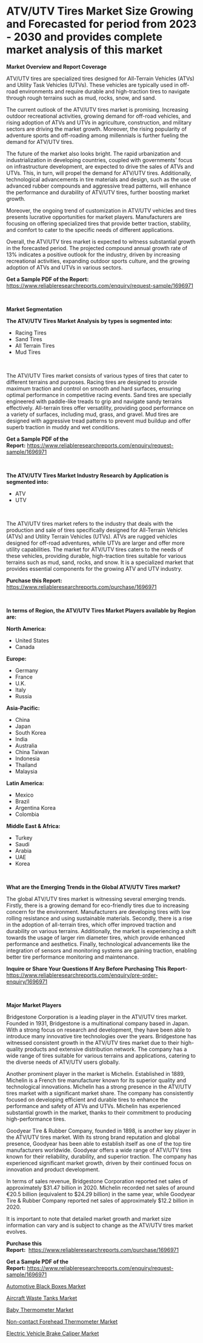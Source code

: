 <p><h1>ATV/UTV Tires Market Size Growing and Forecasted for period from 2023 - 2030 and provides complete market analysis of this market</h1></p><p><strong>Market Overview and Report Coverage</strong></p>
<p><p>ATV/UTV tires are specialized tires designed for All-Terrain Vehicles (ATVs) and Utility Task Vehicles (UTVs). These vehicles are typically used in off-road environments and require durable and high-traction tires to navigate through rough terrains such as mud, rocks, snow, and sand.</p><p>The current outlook of the ATV/UTV tires market is promising. Increasing outdoor recreational activities, growing demand for off-road vehicles, and rising adoption of ATVs and UTVs in agriculture, construction, and military sectors are driving the market growth. Moreover, the rising popularity of adventure sports and off-roading among millennials is further fueling the demand for ATV/UTV tires.</p><p>The future of the market also looks bright. The rapid urbanization and industrialization in developing countries, coupled with governments' focus on infrastructure development, are expected to drive the sales of ATVs and UTVs. This, in turn, will propel the demand for ATV/UTV tires. Additionally, technological advancements in tire materials and design, such as the use of advanced rubber compounds and aggressive tread patterns, will enhance the performance and durability of ATV/UTV tires, further boosting market growth.</p><p>Moreover, the ongoing trend of customization in ATV/UTV vehicles and tires presents lucrative opportunities for market players. Manufacturers are focusing on offering specialized tires that provide better traction, stability, and comfort to cater to the specific needs of different applications.</p><p>Overall, the ATV/UTV tires market is expected to witness substantial growth in the forecasted period. The projected compound annual growth rate of 13% indicates a positive outlook for the industry, driven by increasing recreational activities, expanding outdoor sports culture, and the growing adoption of ATVs and UTVs in various sectors.</p></p>
<p><strong>Get a Sample PDF of the Report:</strong> <a href="https://www.reliableresearchreports.com/enquiry/request-sample/1696971">https://www.reliableresearchreports.com/enquiry/request-sample/1696971</a></p>
<p>&nbsp;</p>
<p><strong>Market Segmentation</strong></p>
<p><strong>The ATV/UTV Tires Market Analysis by types is segmented into:</strong></p>
<p><ul><li>Racing Tires</li><li>Sand Tires</li><li>All Terrain Tires</li><li>Mud Tires</li></ul></p>
<p>&nbsp;</p>
<p><p>The ATV/UTV Tires market consists of various types of tires that cater to different terrains and purposes. Racing tires are designed to provide maximum traction and control on smooth and hard surfaces, ensuring optimal performance in competitive racing events. Sand tires are specially engineered with paddle-like treads to grip and navigate sandy terrains effectively. All-terrain tires offer versatility, providing good performance on a variety of surfaces, including mud, grass, and gravel. Mud tires are designed with aggressive tread patterns to prevent mud buildup and offer superb traction in muddy and wet conditions.</p></p>
<p><strong>Get a Sample PDF of the Report:</strong>&nbsp;<a href="https://www.reliableresearchreports.com/enquiry/request-sample/1696971">https://www.reliableresearchreports.com/enquiry/request-sample/1696971</a></p>
<p>&nbsp;</p>
<p><strong>The ATV/UTV Tires Market Industry Research by Application is segmented into:</strong></p>
<p><ul><li>ATV</li><li>UTV</li></ul></p>
<p>&nbsp;</p>
<p><p>The ATV/UTV tires market refers to the industry that deals with the production and sale of tires specifically designed for All-Terrain Vehicles (ATVs) and Utility Terrain Vehicles (UTVs). ATVs are rugged vehicles designed for off-road adventures, while UTVs are larger and offer more utility capabilities. The market for ATV/UTV tires caters to the needs of these vehicles, providing durable, high-traction tires suitable for various terrains such as mud, sand, rocks, and snow. It is a specialized market that provides essential components for the growing ATV and UTV industry.</p></p>
<p><strong>Purchase this Report:</strong>&nbsp; <a href="https://www.reliableresearchreports.com/purchase/1696971">https://www.reliableresearchreports.com/purchase/1696971</a></p>
<p>&nbsp;</p>
<p><strong>In terms of Region, the ATV/UTV Tires Market Players available by Region are:</strong></p>
<p>
    <p> <strong> North America: </strong>
        <ul>
            <li>United States</li>
            <li>Canada</li>
        </ul>
        </p> 
    <p> <strong> Europe: </strong>
        <ul>
            <li>Germany</li>
            <li>France</li>
            <li>U.K.</li>
            <li>Italy</li>
            <li>Russia</li>
        </ul>
        </p> 
    <p> <strong> Asia-Pacific: </strong>
        <ul>
            <li>China</li>
            <li>Japan</li>
            <li>South Korea</li>
            <li>India</li>
            <li>Australia</li>
            <li>China Taiwan</li>
            <li>Indonesia</li>
            <li>Thailand</li>
            <li>Malaysia</li>
        </ul>
        </p> 
    <p> <strong> Latin America: </strong>
        <ul>
            <li>Mexico</li>
            <li>Brazil</li>
            <li>Argentina Korea</li>
            <li>Colombia</li>
        </ul>
        </p> 
    <p> <strong> Middle East & Africa: </strong>
        <ul>
            <li>Turkey</li>
            <li>Saudi</li>
            <li>Arabia</li>
            <li>UAE</li>
            <li>Korea</li>
        </ul>
    </p>
    </p>
<p>&nbsp;</p>
<p><strong>What are the Emerging Trends in the Global ATV/UTV Tires market?</strong></p>
<p><p>The global ATV/UTV tires market is witnessing several emerging trends. Firstly, there is a growing demand for eco-friendly tires due to increasing concern for the environment. Manufacturers are developing tires with low rolling resistance and using sustainable materials. Secondly, there is a rise in the adoption of all-terrain tires, which offer improved traction and durability on various terrains. Additionally, the market is experiencing a shift towards the usage of larger rim diameter tires, which provide enhanced performance and aesthetics. Finally, technological advancements like the integration of sensors and monitoring systems are gaining traction, enabling better tire performance monitoring and maintenance.</p></p>
<p><strong>Inquire or Share Your Questions If Any Before Purchasing This Report</strong>- <a href="https://www.reliableresearchreports.com/enquiry/pre-order-enquiry/1696971">https://www.reliableresearchreports.com/enquiry/pre-order-enquiry/1696971</a></p>
<p>&nbsp;</p>
<p><strong>Major Market Players</strong></p>
<p><p>Bridgestone Corporation is a leading player in the ATV/UTV tires market. Founded in 1931, Bridgestone is a multinational company based in Japan. With a strong focus on research and development, they have been able to introduce many innovative tire technologies over the years. Bridgestone has witnessed consistent growth in the ATV/UTV tires market due to their high-quality products and extensive distribution network. The company has a wide range of tires suitable for various terrains and applications, catering to the diverse needs of ATV/UTV users globally.</p><p>Another prominent player in the market is Michelin. Established in 1889, Michelin is a French tire manufacturer known for its superior quality and technological innovations. Michelin has a strong presence in the ATV/UTV tires market with a significant market share. The company has consistently focused on developing efficient and durable tires to enhance the performance and safety of ATVs and UTVs. Michelin has experienced substantial growth in the market, thanks to their commitment to producing high-performance tires.</p><p>Goodyear Tire & Rubber Company, founded in 1898, is another key player in the ATV/UTV tires market. With its strong brand reputation and global presence, Goodyear has been able to establish itself as one of the top tire manufacturers worldwide. Goodyear offers a wide range of ATV/UTV tires known for their reliability, durability, and superior traction. The company has experienced significant market growth, driven by their continued focus on innovation and product development.</p><p>In terms of sales revenue, Bridgestone Corporation reported net sales of approximately $31.47 billion in 2020. Michelin recorded net sales of around €20.5 billion (equivalent to $24.29 billion) in the same year, while Goodyear Tire & Rubber Company reported net sales of approximately $12.2 billion in 2020.</p><p>It is important to note that detailed market growth and market size information can vary and is subject to change as the ATV/UTV tires market evolves.</p></p>
<p><strong>Purchase this Report:</strong>&nbsp;&nbsp;<a href="https://www.reliableresearchreports.com/purchase/1696971">https://www.reliableresearchreports.com/purchase/1696971</a></p>
<p></p>
<p><strong>Get a Sample PDF of the Report:</strong>&nbsp;<a href="https://www.reliableresearchreports.com/enquiry/request-sample/1696971">https://www.reliableresearchreports.com/enquiry/request-sample/1696971</a></p>
<p><p><a href="https://medium.com/@wound.key.cure/automotive-black-boxes-market-insights-into-market-cagr-market-trends-and-growth-strategies-734eaaa9fa9d">Automotive Black Boxes Market</a></p><p><a href="https://medium.com/@clock.fund.arm/aircraft-waste-tanks-market-size-cagr-trends-2024-2030-6e4959afd6ee">Aircraft Waste Tanks Market</a></p><p><a href="https://github.com/Chiragrp25/Market-Research-Report-List-1/blob/main/baby-thermometer-market.md">Baby Thermometer Market</a></p><p><a href="https://github.com/santosh758595/Market-Research-Report-List-1/blob/main/non-contact-forehead-thermometer-market.md">Non-contact Forehead Thermometer Market</a></p><p><a href="https://www.linkedin.com/pulse/decoding-electric-vehicle-brake-caliper-market-deep-dapre/">Electric Vehicle Brake Caliper Market</a></p></p>
